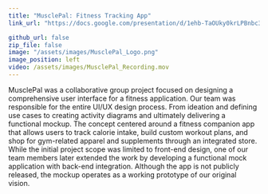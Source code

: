 ```yaml
---
title: "MusclePal: Fitness Tracking App"
link_url: "https://docs.google.com/presentation/d/1ehb-TaOUky0krLPBnbc3V8vEHOhIGWUMicTu_d6r_Lo/present?slide=id.g31726deee49_0_0#slide=id.g31726deee49_0_0"

github_url: false
zip_file: false
image: "/assets/images/MusclePal_Logo.png"
image_position: left
video: /assets/images/MusclePal_Recording.mov
---
```


MusclePal was a collaborative group project focused on designing a comprehensive user interface for a fitness application. Our team was responsible for the entire UI/UX design process. From ideation and defining use cases to creating activity diagrams and ultimately delivering a functional mockup. The concept centered around a fitness companion app that allows users to track calorie intake, build custom workout plans, and shop for gym-related apparel and supplements through an integrated store. While the initial project scope was limited to front-end design, one of our team members later extended the work by developing a functional mock application with back-end integration. Although the app is not publicly released, the mockup operates as a working prototype of our original vision.
